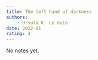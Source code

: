 ```yaml
---
title: The left hand of darkness
authors:
    - Ursula K. Le Guin
date: 2022-01
rating: 4
---
```


No notes yet.